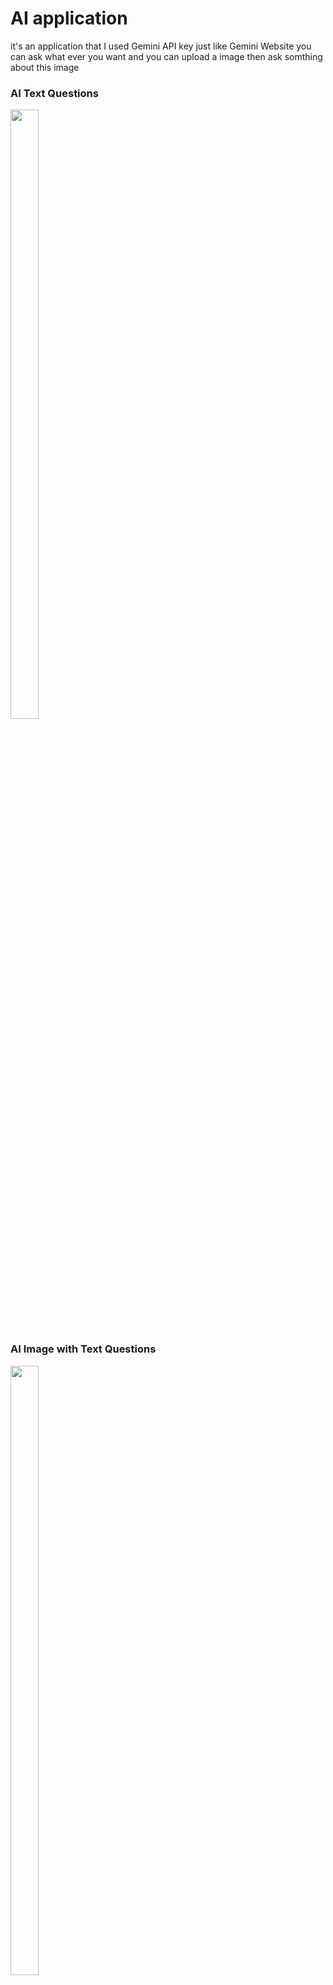 # AI application
it's an application that I used Gemini API key just like Gemini Website you can ask what ever you want and you can upload a image then ask somthing about this image

### AI Text Questions
<img src="https://firebasestorage.googleapis.com/v0/b/postappwithkotlin.appspot.com/o/Activities%2FAI%2FAIText.jpg?alt=media&token=6c1d3db8-4fd3-44e0-b731-012c3a20f73d"
width="30%" height="50%">

### AI Image with Text Questions
<img src="https://firebasestorage.googleapis.com/v0/b/postappwithkotlin.appspot.com/o/Activities%2FAI%2FAIImage.jpg?alt=media&token=971a2f35-8c98-4cb9-a002-376a47c3d4a5"
width="30%" height="50%">
